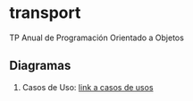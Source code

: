 # transport
TP Anual de Programación Orientado a Objetos

## Diagramas
1. Casos de Uso: [link a casos de usos](https://github.com/ChamHerz/transport/tree/master/diagramas/caso%20de%20uso)
